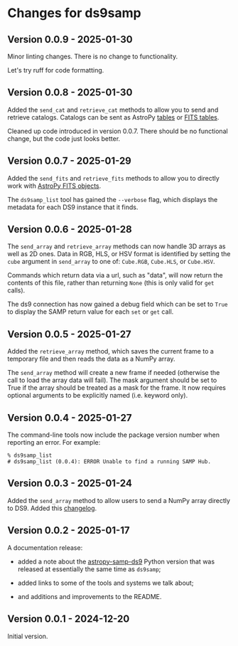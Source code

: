 # Changes for ds9samp

## Version 0.0.9 - 2025-01-30

Minor linting changes. There is no change to functionality.

Let's try ruff for code formatting.

## Version 0.0.8 - 2025-01-30

Added the `send_cat` and `retrieve_cat` methods to allow you to
send and retrieve catalogs. Catalogs can be sent as AstroPy
[tables](https://docs.astropy.org/en/stable/table/index.html) or
[FITS tables](https://docs.astropy.org/en/stable/io/fits/index.html).

Cleaned up code introduced in version 0.0.7. There should be no
functional change, but the code just looks better.

## Version 0.0.7 - 2025-01-29

Added the `send_fits` and `retrieve_fits` methods to allow you to
directly work with [AstroPy FITS
objects](https://docs.astropy.org/en/stable/io/fits/index.html).

The `ds9samp_list` tool has gained the `--verbose` flag, which displays
the metadata for each DS9 instance that it finds.

## Version 0.0.6 - 2025-01-28

The `send_array` and `retrieve_array` methods can now handle 3D arrays
as well as 2D ones. Data in RGB, HLS, or HSV format is identified by
setting the `cube` argument in `send_array` to one of: `Cube.RGB`,
`Cube.HLS`, or `Cube.HSV`.

Commands which return data via a url, such as "data", will now return
the contents of this file, rather than returning `None` (this is only
valid for `get` calls).

The ds9 connection has now gained a debug field which can be set to
`True` to display the SAMP return value for each `set` or `get` call.

## Version 0.0.5 - 2025-01-27

Added the `retrieve_array` method, which saves the current frame to a
temporary file and then reads the data as a NumPy array.

The `send_array` method will create a new frame if needed (otherwise
the call to load the array data will fail). The mask argument should
be set to True if the array should be treated as a mask for the
frame. It now requires optional arguments to be explicitly named
(i.e. keyword only).

## Version 0.0.4 - 2025-01-27

The command-line tools now include the package version number when
reporting an error. For example:

    % ds9samp_list
    # ds9samp_list (0.0.4): ERROR Unable to find a running SAMP Hub.

## Version 0.0.3 - 2025-01-24

Added the `send_array` method to allow users to send a NumPy array
directly to DS9. Added this
[changelog](https://github.com/cxcsds/ds9samp/blob/main/CHANGELOG.md).

## Version 0.0.2 - 2025-01-17

A documentation release:

- added a note about the
[astropy-samp-ds9](https://pypi.org/project/astropy-samp-ds9/) Python
version that was released at essentially the same time as `ds9samp`;

- added links to some of the tools and systems we talk about;

- and additions and improvements to the README.

## Version 0.0.1 - 2024-12-20

Initial version.
